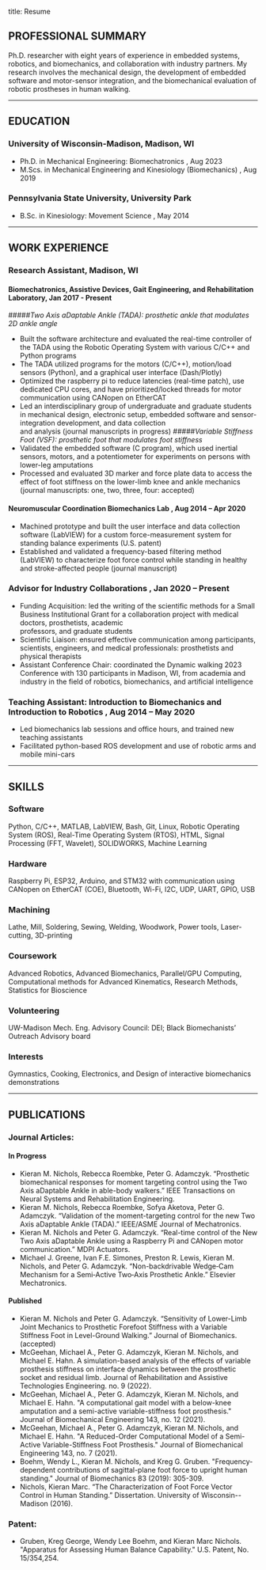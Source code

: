 ﻿title: Resume

## PROFESSIONAL SUMMARY
Ph.D. researcher with eight years of experience in embedded systems, robotics, and biomechanics, and collaboration with industry partners. My research involves the mechanical design, 
the development of embedded software and motor-sensor integration, and the biomechanical evaluation of robotic prostheses in human walking.
___
## EDUCATION
### University of Wisconsin-Madison, Madison, WI	
* Ph.D. in Mechanical Engineering: Biomechatronics		             			, Aug 2023   
* M.Scs. in Mechanical Engineering and Kinesiology (Biomechanics)      			, Aug 2019

### Pennsylvania State University, University Park
* B.Sc. in Kinesiology: Movement Science               		        				, May 2014    
___
## WORK EXPERIENCE
### Research Assistant, Madison, WI
#### Biomechatronics, Assistive Devices, Gait Engineering, and Rehabilitation Laboratory, Jan 2017 - Present
#####*Two Axis aDaptable Ankle (TADA): prosthetic ankle that modulates 2D ankle angle*
* Built the software architecture and evaluated the real-time controller of the TADA using the Robotic Operating System with various C/C++ and Python programs
* The TADA utilized programs for the motors (C/C++), motion/load sensors (Python), and a graphical user interface (Dash/Plotly)
* Optimized the raspberry pi to reduce latencies (real-time patch), use dedicated CPU cores, and have prioritized/locked threads for motor communication using CANopen on EtherCAT
* Led an interdisciplinary group of undergraduate and graduate students in mechanical design, electronic setup, embedded software and sensor-integration development, and data collection 		       
and analysis (journal manuscripts in progress)
#####_Variable Stiffness Foot (VSF): prosthetic foot that modulates foot stiffness_
* Validated the embedded software (C program), which used inertial sensors, motors, and a potentiometer for experiments on persons with lower-leg amputations
* Processed and evaluated 3D marker and force plate data to access the effect of foot stiffness on the lower-limb knee and ankle mechanics (journal manuscripts: one, two, three, four: accepted)
#### Neuromuscular Coordination Biomechanics Lab						, Aug 2014 – Apr 2020
* Machined prototype and built the user interface and data collection software (LabVIEW) for a custom force-measurement system for standing balance experiments (U.S. patent)
* Established and validated a frequency-based filtering method (LabVIEW) to characterize foot force control while standing in healthy and stroke-affected people (journal manuscript)
### Advisor for Industry Collaborations								, Jan 2020 – Present
* Funding Acquisition: led the writing of the scientific methods for a Small Business Institutional Grant for a collaboration project with medical doctors, prosthetists, academic 		          
professors, and graduate students 
* Scientific Liaison: ensured effective communication among participants, scientists, engineers, and medical professionals: prosthetists and physical therapists
* Assistant Conference Chair: coordinated the Dynamic walking 2023 Conference with 130 participants in Madison, WI, from academia and industry in the field of robotics, biomechanics, and artificial intelligence
### Teaching Assistant: Introduction to Biomechanics and Introduction to Robotics		, Aug 2014 – May 2020	
* Led biomechanics lab sessions and office hours, and trained new teaching assistants
* Facilitated python-based ROS development and use of robotic arms and mobile mini-cars 
___
## SKILLS
### Software    	
Python, C/C++, MATLAB, LabVIEW, Bash, Git, Linux, Robotic Operating System (ROS), Real-Time Operating System (RTOS), HTML, Signal Processing (FFT, Wavelet), SOLIDWORKS, Machine Learning
### Hardware   	
Raspberry Pi, ESP32, Arduino, and STM32 with communication using CANopen on EtherCAT (COE), Bluetooth, Wi-Fi, I2C, UDP, UART, GPIO, USB
### Machining  	
Lathe, Mill, Soldering, Sewing, Welding, Woodwork, Power tools, Laser-cutting, 3D-printing
### Coursework	
Advanced Robotics, Advanced Biomechanics, Parallel/GPU Computing, Computational methods for Advanced Kinematics, Research Methods, Statistics for Bioscience
### Volunteering	
UW-Madison Mech. Eng. Advisory Council: DEI; Black Biomechanists’ Outreach Advisory board
### Interests	
Gymnastics, Cooking, Electronics, and Design of interactive biomechanics demonstrations
___
## PUBLICATIONS
### Journal Articles:
#### In Progress
* Kieran M. Nichols, Rebecca Roembke, Peter G. Adamczyk. “Prosthetic biomechanical responses for moment targeting control using the Two Axis aDaptable Ankle in able-body walkers.” IEEE Transactions on Neural Systems and Rehabilitation Engineering. 
* Kieran M. Nichols, Rebecca Roembke, Sofya Aketova, Peter G. Adamczyk. “Validation of the moment-targeting control for the new Two Axis aDaptable Ankle (TADA).” IEEE/ASME Journal of Mechatronics. 
* Kieran M. Nichols and Peter G. Adamczyk. “Real-time control of the New Two Axis aDaptable Ankle using a Raspberry Pi and CANopen motor communication.” MDPI Actuators. 
* Michael J. Greene, Ivan F.E. Simones, Preston R. Lewis, Kieran M. Nichols, and Peter G. Adamczyk. “Non-backdrivable Wedge‐Cam Mechanism for a Semi‐Active Two‐Axis Prosthetic Ankle.” Elsevier Mechatronics. 
#### Published
* Kieran M. Nichols and Peter G. Adamczyk. “Sensitivity of Lower-Limb Joint Mechanics to Prosthetic Forefoot Stiffness with a Variable Stiffness Foot in Level-Ground Walking.” Journal of Biomechanics. (accepted) 
* McGeehan, Michael A., Peter G. Adamczyk, Kieran M. Nichols, and Michael E. Hahn. A simulation-based analysis of the effects of variable prosthesis stiffness on interface dynamics between the prosthetic socket and residual limb. Journal of Rehabilitation and Assistive Technologies Engineering. no. 9 (2022).
* McGeehan, Michael A., Peter G. Adamczyk, Kieran M. Nichols, and Michael E. Hahn. "A computational gait model with a below-knee amputation and a semi-active variable-stiffness foot prosthesis." Journal of Biomechanical Engineering 143, no. 12 (2021).
* McGeehan, Michael A., Peter G. Adamczyk, Kieran M. Nichols, and Michael E. Hahn. "A Reduced-Order Computational Model of a Semi-Active Variable-Stiffness Foot Prosthesis." Journal of Biomechanical Engineering 143, no. 7 (2021).
* Boehm, Wendy L., Kieran M. Nichols, and Kreg G. Gruben. "Frequency-dependent contributions of sagittal-plane foot force to upright human standing." Journal of Biomechanics 83 (2019): 305-309.
* Nichols, Kieran Marc. “The Characterization of Foot Force Vector Control in Human Standing.” Dissertation. University of Wisconsin--Madison (2016).
### Patent:
* Gruben, Kreg George, Wendy Lee Boehm, and Kieran Marc Nichols. "Apparatus for Assessing Human Balance Capability." U.S. Patent, No. 15/354,254.


